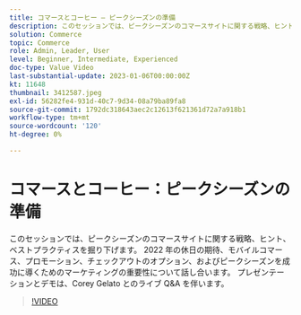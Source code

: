 ```yaml
---
title: コマースとコーヒー — ピークシーズンの準備
description: このセッションでは、ピークシーズンのコマースサイトに関する戦略、ヒント、ベストプラクティスを掘り下げます。 2022 年の休日の期待、モバイルコマース、プロモーション、チェックアウトのオプション、およびピークシーズンを成功に導くためのマーケティングの重要性について話し合います。 プレゼンテーションとデモは、Corey Gelato とのライブ Q&A を伴います。
solution: Commerce
topic: Commerce
role: Admin, Leader, User
level: Beginner, Intermediate, Experienced
doc-type: Value Video
last-substantial-update: 2023-01-06T00:00:00Z
kt: 11648
thumbnail: 3412587.jpeg
exl-id: 56282fe4-931d-40c7-9d34-08a79ba89fa8
source-git-commit: 1792dc318643aec2c12613f621361d72a7a918b1
workflow-type: tm+mt
source-wordcount: '120'
ht-degree: 0%

---
```


# コマースとコーヒー：ピークシーズンの準備

このセッションでは、ピークシーズンのコマースサイトに関する戦略、ヒント、ベストプラクティスを掘り下げます。 2022 年の休日の期待、モバイルコマース、プロモーション、チェックアウトのオプション、およびピークシーズンを成功に導くためのマーケティングの重要性について話し合います。 プレゼンテーションとデモは、Corey Gelato とのライブ Q&amp;A を伴います。

>[!VIDEO](https://video.tv.adobe.com/v/3412587/?quality=12&learn=on)
